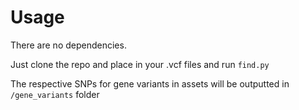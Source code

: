 # Usage

There are no dependencies. 

Just clone the repo and place in your .vcf files and run ```find.py```

The respective SNPs for gene variants in assets will be outputted in ```/gene_variants``` folder

